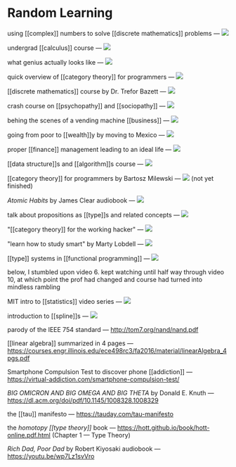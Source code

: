 # Random Learning

using [[complex]] numbers to solve [[discrete mathematics]] problems &mdash; [![](https://img.youtube.com/vi/bOXCLR3Wric/0.jpg)](https://www.youtube.com/watch?v=bOXCLR3Wric)

undergrad [[calculus]] course &mdash; [![](https://img.youtube.com/vi/HfACrKJ_Y2w/0.jpg)](https://www.youtube.com/watch?v=HfACrKJ_Y2w)

what genius actually looks like &mdash; [![](https://img.youtube.com/vi/xvDuqW9SFT8/0.jpg)](https://www.youtube.com/watch?v=xvDuqW9SFT8)

quick overview of [[category theory]] for programmers &mdash; [![](https://img.youtube.com/vi/SmXB2K_5lcA/0.jpg)](https://www.youtube.com/watch?v=SmXB2K_5lcA)

[[discrete mathematics]] course by Dr. Trefor Bazett &mdash; [![](https://img.youtube.com/vi/rdXw7Ps9vxc/0.jpg)](https://www.youtube.com/watch?v=rdXw7Ps9vxc&list=PLHXZ9OQGMqxersk8fUxiUMSIx0DBqsKZS)

crash course on [[psychopathy]] and [[sociopathy]] &mdash; [![](https://img.youtube.com/vi/gpjYtAB9i2w/0.jpg)](https://www.youtube.com/watch?v=gpjYtAB9i2w)

behing the scenes of a vending machine [[business]] &mdash; [![](https://img.youtube.com/vi/OnfPWmOMgPk/0.jpg)](https://www.youtube.com/watch?v=OnfPWmOMgPk)

going from poor to [[wealth]]y by moving to Mexico &mdash; [![](https://img.youtube.com/vi/SbiTocYipro/0.jpg)](https://www.youtube.com/watch?v=SbiTocYipro)

proper [[finance]] management leading to an ideal life &mdash; [![](https://img.youtube.com/vi/lUAn6YpHQao/0.jpg)](https://www.youtube.com/watch?v=lUAn6YpHQao)

[[data structure]]s and [[algorithm]]s course &mdash; [![](https://img.youtube.com/vi/RBSGKlAvoiM/0.jpg)](https://www.youtube.com/watch?v=RBSGKlAvoiM)

[[category theory]] for programmers by Bartosz Milewski &mdash; [![](https://img.youtube.com/vi/I8LbkfSSR58/0.jpg)](https://www.youtube.com/watch?v=I8LbkfSSR58&list=PLbgaMIhjbmEnaH_LTkxLI7FMa2HsnawM) (not yet finished)

_Atomic Habits_ by James Clear audiobook &mdash; [![](https://img.youtube.com/vi/zUm3fKk00J8/0.jpg)](https://www.youtube.com/watch?v=zUm3fKk00J8)

talk about propositions as [[type]]s and related concepts &mdash; [![](https://img.youtube.com/vi/IOiZatlZtGU/0.jpg)](https://www.youtube.com/watch?v=IOiZatlZtGU)

"[[category theory]] for the working hacker" &mdash; [![](https://img.youtube.com/vi/gui_SE8rJUM/0.jpg)](https://www.youtube.com/watch?v=gui_SE8rJUM)

"learn how to study smart" by Marty Lobdell &mdash; [![](https://img.youtube.com/vi/IlU-zDU6aQ0/0.jpg)](https://www.youtube.com/watch?v=IlU-zDU6aQ0)

[[type]] systems in [[functional programming]] &mdash; [![](https://img.youtube.com/vi/hy1wjkcIBCU/0.jpg)](https://www.youtube.com/watch?v=hy1wjkcIBCU)

below, I stumbled upon video 6. kept watching until half way through video 10, at which point the prof had changed and course had turned into mindless rambling

MIT intro to [[statistics]] video series &mdash; [![](https://img.youtube.com/vi/OgO1gpXSUzU/0.jpg)](https://www.youtube.com/watch?v=OgO1gpXSUzU&list=PLUl4u3cNGP619EG1wp0kT-7rDE_Az5TNd&index=6)

introduction to [[spline]]s &mdash; [![](https://img.youtube.com/vi/jvPPXbo87ds/0.jpg)](https://www.youtube.com/watch?v=jvPPXbo87ds)

parody of the IEEE 754 standard &mdash; <http://tom7.org/nand/nand.pdf>

[[linear algebra]] summarized in $4$ pages &mdash; <https://courses.engr.illinois.edu/ece498rc3/fa2016/material/linearAlgebra_4pgs.pdf>

Smartphone Compulsion Test to discover phone [[addiction]] &mdash; <https://virtual-addiction.com/smartphone-compulsion-test/>

_BIG OMICRON AND BIG OMEGA AND BIG THETA_ by Donald E. Knuth &mdash; <https://dl.acm.org/doi/pdf/10.1145/1008328.1008329>

the [[tau]] manifesto &mdash; <https://tauday.com/tau-manifesto>

the _homotopy [[type theory]]_ book &mdash; <https://hott.github.io/book/hott-online.pdf.html> (Chapter 1 &mdash; Type Theory)

_Rich Dad, Poor Dad_ by Robert Kiyosaki audiobook &mdash; <https://youtu.be/wp7Lz1svVro>
